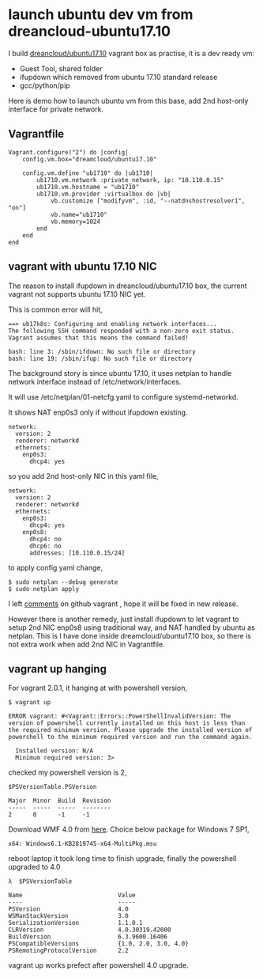 # launch ubuntu dev vm from dreancloud-ubuntu17.10

I build [dreancloud/ubuntu17.10](https://app.vagrantup.com/dreamcloud/boxes/ubuntu17.10) vagrant box as practise, it is a dev ready vm:

- Guest Tool, shared folder 
- ifupdown which removed from ubuntu 17.10 standard release
- gcc/python/pip

Here is demo how to launch ubuntu vm from this base, add 2nd host-only interface for private network.

## Vagrantfile
```
Vagrant.configure("2") do |config|
    config.vm.box="dreamcloud/ubuntu17.10"
    
    config.vm.define "ub1710" do |ub1710|
        ub1710.vm.network :private_network, ip: "10.110.0.15"
        ub1710.vm.hostname = "ub1710"
        ub1710.vm.provider :virtualbox do |vb|
            vb.customize ["modifyvm", :id, "--natdnshostresolver1", "on"]
            vb.name="ub1710"
            vb.memory=1024
        end
    end
end
```
## vagrant with ubuntu 17.10 NIC
The reason to install ifupdown in dreancloud/ubuntu17.10 box, the current vagrant not supports ubuntu 17.10 NIC yet.

This is common error will hit, 
```
==> ub17k8s: Configuring and enabling network interfaces...
The following SSH command responded with a non-zero exit status.
Vagrant assumes that this means the command failed!

bash: line 3: /sbin/ifdown: No such file or directory
bash: line 19: /sbin/ifup: No such file or directory
```

The background story is since ubuntu 17.10, it uses netplan to handle network interface instead of /etc/network/interfaces.

It will use /etc/netplan/01-netcfg.yaml to configure systemd-networkd.

It shows NAT enp0s3 only if without ifupdown existing. 
```
network:
  version: 2
  renderer: networkd
  ethernets:
    enp0s3:
      dhcp4: yes
```
so you add 2nd host-only NIC in this yaml file,
```
network:
  version: 2
  renderer: networkd
  ethernets:
    enp0s3:
      dhcp4: yes
    enp0s8:
      dhcp4: no
      dhcp6: no
      addresses: [10.110.0.15/24]
```
to apply config yaml change, 
```
$ sudo netplan --debug generate
$ sudo netplan apply
```
I left [comments](https://github.com/hashicorp/vagrant/issues/9304) on github vagrant , hope it will be fixed in new release.

However there is another remedy, just install ifupdown to let vagrant to setup 2nd NIC enp0s8 using traditional way, and NAT handled by ubuntu as netplan. This is I have done inside dreamcloud/ubuntu17.10 box, so there is not extra work when add 2nd NIC in Vagrantfile.

## vagrant up hanging 
For vagrant 2.0.1, it hanging at with powershell version, 
```
$ vagrant up

ERROR vagrant: #<Vagrant::Errors::PowerShellInvalidVersion: The version of powershell currently installed on this host is less than
the required minimum version. Please upgrade the installed version of
powershell to the minimum required version and run the command again.

  Installed version: N/A
  Minimum required version: 3>
```

checked my powershell version is 2,
```
$PSVersionTable.PSVersion

Major  Minor  Build  Revision
-----  -----  -----  --------
2      0      -1     -1
```
Download WMF 4.0 from [here](https://www.microsoft.com/en-us/download/details.aspx?id=40855). Choice below package for Windows 7 SP1,
```
x64: Windows6.1-KB2819745-x64-MultiPkg.msu
```
reboot laptop it took long time to finish upgrade, finally the powershell upgraded to 4.0 
```
λ  $PSVersionTable

Name                           Value
----                           -----
PSVersion                      4.0
WSManStackVersion              3.0
SerializationVersion           1.1.0.1
CLRVersion                     4.0.30319.42000
BuildVersion                   6.3.9600.16406
PSCompatibleVersions           {1.0, 2.0, 3.0, 4.0}
PSRemotingProtocolVersion      2.2
```
vagrant up works prefect after powershell 4.0 upgrade.
